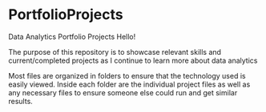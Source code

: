 # PortfolioProjects
Data Analytics Portfolio Projects
Hello!

The purpose of this repository is to showcase relevant skills and current/completed projects as I continue to learn more about data analytics

Most files are organized in folders to ensure that the technology used is easily viewed. Inside each folder are the individual project files as well as any necessary files
to ensure someone else could run and get similar results.
